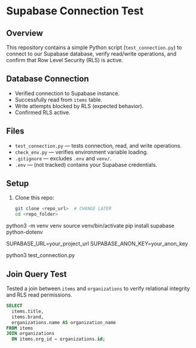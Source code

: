 # Supabase Connection Test

## Overview
This repository contains a simple Python script (`test_connection.py`) to connect to our Supabase database, verify read/write operations, and confirm that Row Level Security (RLS) is active.

## Database Connection
- Verified connection to Supabase instance.
- Successfully read from `items` table.
- Write attempts blocked by RLS (expected behavior).
- Confirmed RLS active.

## Files
- `test_connection.py` — tests connection, read, and write operations.
- `check_env.py` — verifies environment variable loading.
- `.gitignore` — excludes `.env` and `venv/`.
- `.env` — (not tracked) contains your Supabase credentials.

## Setup

1. Clone this repo:
   ```bash
   git clone <repo_url>  # CHANGE LATER
   cd <repo_folder> 


python3 -m venv venv
source venv/bin/activate
pip install supabase python-dotenv


SUPABASE_URL=your_project_url
SUPABASE_ANON_KEY=your_anon_key

python3 test_connection.py


## Join Query Test

Tested a join between `items` and `organizations` to verify relational integrity and RLS read permissions.

```sql
SELECT 
  items.title,
  items.brand,
  organizations.name AS organization_name
FROM items
JOIN organizations
  ON items.org_id = organizations.id;

